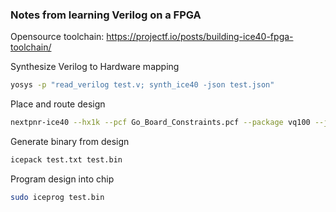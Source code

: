 ### Notes from learning Verilog on a FPGA

Opensource toolchain: https://projectf.io/posts/building-ice40-fpga-toolchain/

Synthesize Verilog to Hardware mapping  
```bash
yosys -p "read_verilog test.v; synth_ice40 -json test.json"
```

Place and route design  
```bash
nextpnr-ice40 --hx1k --pcf Go_Board_Constraints.pcf --package vq100 --json test.json --asc test.txt
```

Generate binary from design  
```bash
icepack test.txt test.bin
```

Program design into chip  
```bash
sudo iceprog test.bin
```

